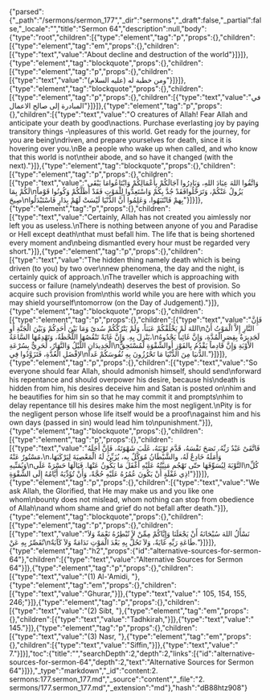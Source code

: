 {"parsed":{"_path":"/sermons/sermon_177","_dir":"sermons","_draft":false,"_partial":false,"_locale":"","title":"Sermon 64","description":null,"body":{"type":"root","children":[{"type":"element","tag":"p","props":{},"children":[{"type":"element","tag":"em","props":{},"children":[{"type":"text","value":"About decline and destruction of the world"}]}]},{"type":"element","tag":"blockquote","props":{},"children":[{"type":"element","tag":"p","props":{},"children":[{"type":"text","value":"ومن خطبة له (عليه السلام)"}]}]},{"type":"element","tag":"blockquote","props":{},"children":[{"type":"element","tag":"p","props":{},"children":[{"type":"text","value":"في المبادرة إلى صالح الاعمال"}]}]},{"type":"element","tag":"p","props":{},"children":[{"type":"text","value":"O creatures of Allah! Fear Allah and anticipate your death by good\nactions. Purchase everlasting joy by paying transitory things -\npleasures of this world. Get ready for the journey, for you are being\ndriven, and prepare yourselves for death, since it is hovering over you.\nBe a people who wake up when called, and who know that this world is not\ntheir abode, and so have it changed (with the next)."}]},{"type":"element","tag":"blockquote","props":{},"children":[{"type":"element","tag":"p","props":{},"children":[{"type":"text","value":"وَاتَّقُوا اللهَ عِبَادَ اللهِ، وَبَادِرُوا آجَالَكُمْ بِأَعْمَالِكُمْ وَابْتَاعُوامَا يَبْقَى لَكُمْ بِمَا\nيَزُولُ عَنْكُمْ، وَتَرَحَّلُوافَقَدْ جُدَّ بِكُمْ وَاسْتَعِدُّوا لِلْمَوْتِ فَقَدْ أَظَلَّكُمْ وَكُونُوا قَوْماً صِيحَ\nبِهمْ فَانْتَبَهُوا، وَعَلِمُوا أَنَّ الدُّنْيَا لَيْسَتْ لَهُمْ بِدَارٍ فَاسْتَبْدَلُوا"}]}]},{"type":"element","tag":"p","props":{},"children":[{"type":"text","value":"Certainly, Allah has not created you aimlessly nor left you as useless.\nThere is nothing between anyone of you and Paradise or Hell except death\nthat must befall him. The life that is being shortened every moment and\nbeing dismantled every hour must be regarded very short."}]},{"type":"element","tag":"p","props":{},"children":[{"type":"text","value":"The hidden thing namely death which is being driven (to you) by two over\nnew phenomena, the day and the night, is certainly quick of approach.\nThe traveller which is approaching with success or failure (namely\ndeath) deserves the best of provision. So acquire such provision from\nthis world while you are here with which you may shield yourself\ntomorrow (on the Day of Judgement)."}]},{"type":"element","tag":"blockquote","props":{},"children":[{"type":"element","tag":"p","props":{},"children":[{"type":"text","value":"فَإِنَّ اللهَ لَمْ يَخْلُقْكُمْ عَبَثاً، وَلَمْ يَتْرُكْكُمْ سُدىً وَمَا بَيْنَ أَحَدِكُمْ وَبَيْنَ الْجَنَّةِ أَوِ\nالنَّارِ إِلاَّ الْمَوْتُ أَنْ يَنْزِلَ بِهِ. وَإِنَّ غَايَةً تَنْقُصُهَا اللَّحْظَةُ، وَتَهْدِمُهَا السَّاعَةُ،\nلَجَدِيرَةٌ بِقِصَرِالْمُدَّةِ، وَإِنَّ غَائِباً يَحْدُوهُ الْجَدِيدَانِ اللَّيْلُ وَالنَّهَارُ، لَحَرِيٌّ بِسُرْعَةِ\nالاْوْبَةِ وَإِنَّ قَادِماً يَقْدُمُ بِالفَوْزِ أَوالشِّقْوَةِ لَمُسْتَحِقٌّ لاِفْضَلِ الْعُدَّةِ، فَتَزَوَّدُوا فِي\nالدُّنيَا مِنَ الدُّنْيَا مَا تَحْرُزُونَ بِهِ نُفُوسَكُمْ غَداً."}]}]},{"type":"element","tag":"p","props":{},"children":[{"type":"text","value":"So everyone should fear Allah, should admonish himself, should send\nforward his repentance and should overpower his desire, because his\ndeath is hidden from him, his desires deceive him and Satan is posted on\nhim and he beautifies for him sin so that he may commit it and prompts\nhim to delay repentance till his desires make him the most negligent.\nPity is for the negligent person whose life itself would be a proof\nagainst him and his own days (passed in sin) would lead him to\npunishment."}]},{"type":"element","tag":"blockquote","props":{},"children":[{"type":"element","tag":"p","props":{},"children":[{"type":"text","value":"فَاتَّقَىْ عَبْدٌ رَبِّهُ، نَصَحَ نَفْسَهُ، قَدَّمَ تَوْبَتَهُ، غَلَبَ شَهْوَتَهُ، فَإِنَّ أَجَلَهُ مَسْتُورٌ عَنْهُ،\nوَأَمَلَهُ خَادِعٌ لَهُ، والشَّيْطَانُ مُوَكَّلٌ بِه، يُزَيِّنُ لَهُ الْمَعْصِيَةَ لِيَرْكَبَهَا، وَيُمَنِّيهِ\nالتَّوْبَةَ لِيُسَوِّفَهَا حتّى تَهْجُم مَنِيَّتُهُ عَلَيْهِ أَغْفَلَ مَا يَكُونُ عَنْهَا. فَيَالَهَا حَسْرَةً عَلَى\nكُلِّ ذِي غَفْلَةٍ أَنْ يَكُونَ عُمُرُهُ عَلَيْهِ حُجَّةً، وَأَنْ تُؤَدِّيَهُ أَيَّامُهُ إِلَى الشِّقْوَةِ!"}]}]},{"type":"element","tag":"p","props":{},"children":[{"type":"text","value":"We ask Allah, the Glorified, that He may make us and you like one whom\nbounty does not mislead, whom nothing can stop from obedience of Allah\nand whom shame and grief do not befall after death."}]},{"type":"element","tag":"blockquote","props":{},"children":[{"type":"element","tag":"p","props":{},"children":[{"type":"text","value":"نَسْأَلُ اللهَ سُبْحَانَهُ أَنْ يَجْعَلَنَا وَإِيَّاكُمْ مِمِّنْ لاَ تُبْطِرُهُ نَعْمَةٌ وَلاَ تُقَصِّرُ بِهِ عَنْ\nطَاعَةِ رَبِّهِ غَايَةٌ، وَلاَ تَحُلُّ بِهِ بَعْدَ الْمَوْتِ نَدَامَةٌ وَلاَ كَآبَةٌ."}]}]},{"type":"element","tag":"h2","props":{"id":"alternative-sources-for-sermon-64"},"children":[{"type":"text","value":"Alternative Sources for Sermon 64"}]},{"type":"element","tag":"p","props":{},"children":[{"type":"text","value":"(1) Al-'Amidi, "},{"type":"element","tag":"em","props":{},"children":[{"type":"text","value":"Ghurar,"}]},{"type":"text","value":" 105, 154, 155, 246;"}]},{"type":"element","tag":"p","props":{},"children":[{"type":"text","value":"(2) Sibt, "},{"type":"element","tag":"em","props":{},"children":[{"type":"text","value":"Tadhkirah,"}]},{"type":"text","value":" 145."}]},{"type":"element","tag":"p","props":{},"children":[{"type":"text","value":"(3) Nasr, "},{"type":"element","tag":"em","props":{},"children":[{"type":"text","value":"Siffin,"}]},{"type":"text","value":" 7."}]}],"toc":{"title":"","searchDepth":2,"depth":2,"links":[{"id":"alternative-sources-for-sermon-64","depth":2,"text":"Alternative Sources for Sermon 64"}]}},"_type":"markdown","_id":"content:2. sermons:177.sermon_177.md","_source":"content","_file":"2. sermons/177.sermon_177.md","_extension":"md"},"hash":"dB88htz908"}